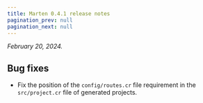 ```yaml
---
title: Marten 0.4.1 release notes
pagination_prev: null
pagination_next: null
---
```


_February 20, 2024._

## Bug fixes

* Fix the position of the `config/routes.cr` file requirement in the `src/project.cr` file of generated projects.
